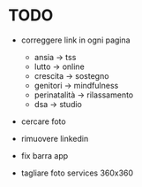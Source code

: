 # TODO
- correggere link in ogni pagina
    - ansia -> tss
    - lutto -> online
    - crescita -> sostegno
    - genitori -> mindfulness
    - perinatalità -> rilassamento
    - dsa -> studio

- cercare foto

- rimuovere linkedin

- fix barra app

- tagliare foto services 360x360